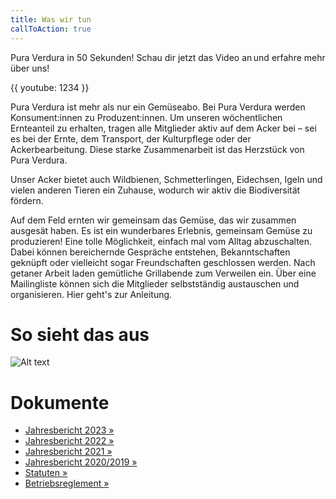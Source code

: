 ```yaml
---
title: Was wir tun
callToAction: true
---
```


Pura Verdura in 50 Sekunden! Schau dir jetzt das Video an und erfahre mehr über uns!

{{ youtube: 1234 }}

Pura Verdura ist mehr als nur ein Gemüseabo. Bei Pura Verdura werden Konsument:innen zu Produzent:innen. Um unseren wöchentlichen Ernteanteil zu erhalten, tragen alle Mitglieder aktiv auf dem Acker bei – sei es bei der Ernte, dem Transport, der Kulturpflege oder der Ackerbearbeitung. Diese starke Zusammenarbeit ist das Herzstück von Pura Verdura.

Unser Acker bietet auch Wildbienen, Schmetterlingen, Eidechsen, Igeln und vielen anderen Tieren ein Zuhause, wodurch wir aktiv die Biodiversität fördern.

Auf dem Feld ernten wir gemeinsam das Gemüse, das wir zusammen ausgesät haben. Es ist ein wunderbares Erlebnis, gemeinsam Gemüse zu produzieren! Eine tolle Möglichkeit, einfach mal vom Alltag abzuschalten. Dabei können bereichernde Gespräche entstehen, Bekanntschaften geknüpft oder vielleicht sogar Freundschaften geschlossen werden. Nach getaner Arbeit laden gemütliche Grillabende zum Verweilen ein. Über eine Mailingliste können sich die Mitglieder selbstständig austauschen und organisieren. Hier geht's zur Anleitung.

# So sieht das aus

![Alt text](/content/IMG_8786.jpeg "titel")

# Dokumente

* [Jahresbericht 2023 »](https://google.ch)
* [Jahresbericht 2022 »](https://google.ch)
* [Jahresbericht 2021 »](https://google.ch)
* [Jahresbericht 2020/2019 »](https://google.ch)
* [Statuten »](https://google.ch)
* [Betriebsreglement »](https://google.ch)


